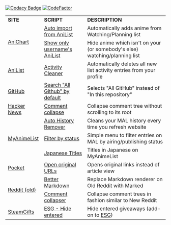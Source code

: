[![Codacy Badge](https://app.codacy.com/project/badge/Grade/37b6bdcf961c4fc5ac6049c53fcbdffb)](https://www.codacy.com/gh/Jorengarenar/UserScripts/dashboard?utm_source=github.com&amp;utm_medium=referral&amp;utm_content=Jorengarenar/UserScripts&amp;utm_campaign=Badge_Grade)
[![CodeFactor](https://www.codefactor.io/repository/github/jorengarenar/userscripts/badge)](https://www.codefactor.io/repository/github/jorengarenar/userscripts)

<table>
    <tr>
        <td><b>SITE</b></td>
        <td><b>SCRIPT</b></td>
        <td><b>DESCRIPTION</b></td>
    </tr>
    <tr>
        <td rowspan=3><a href="https://anichart.net">AniChart</a></td>
    </tr>
    <tr>
        <td><a href="https://github.com/Jorengarenar/userscripts/raw/master/AniChart/Auto_import_from_AniList.user.js">Auto import from AniList</a></td>
        <td>Automatically adds anime from Watching/Planning list</td>
    </tr>
    <tr>
        <td><a href="https://github.com/Jorengarenar/userscripts/raw/master/AniChart/Show_only_from_AniList.user.js">Show only username's AniList</a></td>
        <td>Hide anime which isn't on your (or somebody's else) watching/planning list</td>
    </tr>
    <tr>
        <td><a href="https://anilist.co">AniList</a></td>
        <td><a href="https://github.com/Jorengarenar/userscripts/raw/master/AniList/ActivityCleaner.user.js">Activity Cleaner</a></td>
        <td>Automatically deletes all new list activity entries from your profile</td>
    </tr>
    <tr>
        <td><a href="https://github.com">GitHub</a></td>
        <td><a href="https://github.com/Jorengarenar/userscripts/raw/master/GitHub/Search_All_Github_by_default.user.js">Search "All Github" by default</a></td>
        <td>Selects "All GitHub" instead of "In this repository"</td>
    </tr>
    <tr>
        <td><a href="https://news.ycombinator.com/">Hacker News</a></td>
        <td><a href="https://github.com/Jorengarenar/userscripts/raw/master/HackerNews/Comment_collapse.user.js">Comment collapse</a></td>
        <td>Collapse comment tree without scrolling to its root</td>
    </tr>
    <tr>
        <td rowspan=4><a href="https://myanimelist.net">MyAnimeList</a></td>
    </tr>
    <tr>
        <td><a href="https://github.com/Jorengarenar/userscripts/raw/master/MyAnimeList/Auto_History_Remover.user.js">Auto History Remover</a></td>
        <td>Cleans your MAL history every time you refresh website</td>
    </tr>
    <tr>
        <td><a href="https://github.com/Jorengarenar/userscripts/raw/master/MyAnimeList/Filter_by_status.user.js">Filter by status</a></td>
        <td>Simple menu to filter entries on MAL by airing/publishing status</td>
    </tr>
    <tr>
        <td><a href="https://github.com/Jorengarenar/userscripts/raw/master/MyAnimeList/Japanese_Titles.user.js">Japanese Titles</a></td>
        <td>Titles in Japanese on MyAnimeList</td>
    </tr>
    <tr>
        <td><a href="https://app.getpocket.com">Pocket</a></td>
        <td><a href="https://github.com/Jorengarenar/userscripts/raw/master/Pocket/Open_original_URLs.user.js">Open original URLs</a></td>
        <td>Opens original links instead of article view</td>
    </tr>
    <tr>
        <td rowspan=3><a href="https://old.reddit.com">Reddit (old)</a></td>
    </tr>
    <tr>
        <td><a href="https://github.com/Jorengarenar/userscripts/raw/master/Reddit/Better_Markdown.user.js">Better Markdown</a></td>
        <td>Replace Markdown renderer on Old Reddit with Marked<a></td>
    </tr>
    <tr>
        <td><a href="https://github.com/Jorengarenar/userscripts/raw/master/Reddit/Comment_collapser.user.js">Comment collapser</a></td>
        <td>Collapse comment trees in fashion similar to New Reddit<a></td>
    </tr>
    <tr>
        <td><a href="https://www.steamgifts.com">SteamGifts</a></td>
        <td><a href="https://github.com/Jorengarenar/userscripts/raw/master/SteamGifts/ESG_Hide_entered.user.js">ESG - Hide entered</a></td>
        <td>Hide entered giveaways (add-on to <a href="https://github.com/nandee95/Extended_Steamgifts">ESG</a>)</td>
    </tr>
</table>
